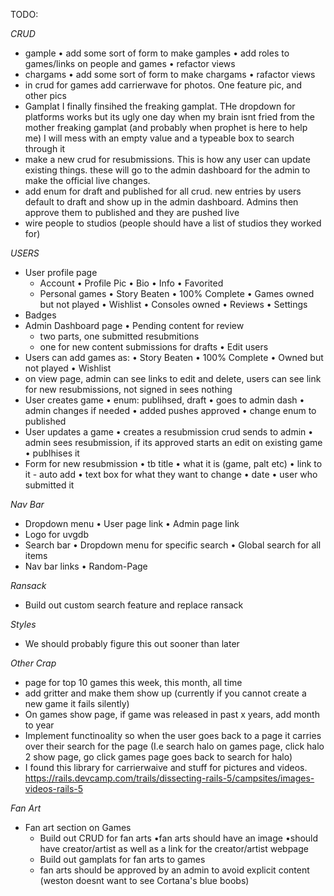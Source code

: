 TODO:

*CRUD*
- gample
  • add some sort of form to make gamples
  • add roles to games/links on people and games
  • refactor views
- chargams
  • add some sort of form to make chargams
  • rafactor views
- in crud for games add carrierwave for photos.  One feature pic, and other pics
- Gamplat I finally finsihed the freaking gamplat.   THe dropdown for platforms works but its ugly one day when my brain isnt fried from the mother freaking gamplat (and probably when prophet is here to help me) I will mess with an empty value and a typeable box to search through it
- make a new crud for resubmissions.  This is how any user can update existing things.  these will go to the admin dashboard for the admin to make the official live changes.
- add enum for draft and published for all crud.  new entries by users default to draft and show up in the admin dashboard.  Admins then approve them to published and they are pushed live
- wire people to studios (people should have a list of studios they worked for)

*USERS*
- User profile page
  - Account
    • Profile Pic
    • Bio
    • Info
  • Favorited
  - Personal games
    • Story Beaten
    • 100% Complete
    • Games owned but not played
    • Wishlist
    • Consoles owned
  • Reviews
  • Settings
- Badges
- Admin Dashboard page
  • Pending content for review
    - two parts, one submitted resubmitions
    - one for new content submissions for drafts
  • Edit users
- Users can add games as:
  • Story Beaten
  • 100% Complete
  • Owned but not played
  • Wishlist
- on view page, admin can see links to edit and delete, users can see link for new resubmissions, not signed in sees nothing
- User creates game
  • enum: publihsed, draft
  • goes to admin dash
  • admin changes if needed
  • added pushes approved
  • change enum to published
- User updates a game
  • creates a resubmission crud sends to admin
  • admin sees resubmission, if its approved starts an edit on existing game
  • publhises it
- Form for new resubmission
  • tb title
  • what it is (game, palt etc)
  • link to it - auto add
  • text box for what they want to change
  • date 
  • user who submitted it 

*Nav Bar*
- Dropdown menu
  • User page link
  • Admin page link
- Logo for uvgdb
- Search bar
  • Dropdown menu for specific search
  • Global search for all items
- Nav bar links
  • Random-Page

*Ransack*
- Build out custom search feature and replace ransack

*Styles*
- We should probably figure this out sooner than later

*Other Crap*
- page for top 10 games this week, this month, all time
- add gritter and make them show up (currently if you cannot create a new game it fails silently)
- On games show page, if game was released in past x years, add month to year
- Implement functinoality so when the user goes back to a page it carries over their search for the page (I.e search halo on games page, click halo 2 show page, go click games page goes back to search for halo)
- I found this library for carrierwaive and stuff for pictures and videos.  https://rails.devcamp.com/trails/dissecting-rails-5/campsites/images-videos-rails-5


*Fan Art*
- Fan art section on Games
  - Build out CRUD for fan arts
    •fan arts should have an image
    •should have creator/artist as well as a link for the creator/artist webpage
  - Build out gamplats for fan arts to games
  - fan arts should be approved by an admin to avoid explicit content (weston doesnt want to see Cortana's blue boobs)